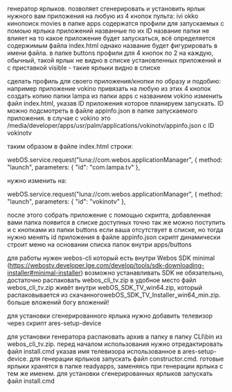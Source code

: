 генератор ярлыков. 
позволяет сгенерировать и установить ярлык нужного вам приложения на любую из 4 кнопок пульта:
	ivi 		okko
	кинопоиск	movies
в папке apps содержатся профили для запускаемых с помоью ярлыка приложений названные по их ID
название папки не влияет на то какое приложение будет запускаться, всё определяется содержимым файла index.html
однако название будет фигурировать в имени файла.
в папке buttons профили для 4 кнопок по 2 на каждую, обычный, такой ярлык не видно в списке установленных приложений
и с приставкой visible - такие ярлыки видно в списке

сделать профиль для своего приложения/кнопки по образу и подобию:
например приложение vokino привязать на любую из этих 4 кнопок
создать копию папки lampa из папки apps с названием vokino
изменить файл index.html, указав ID приложения которое планируем запускать.
ID можно подсмотреть в файле appinfo.json в папке запускаемого приложения. в случае с vokino это
/media/developer/apps/usr/palm/applications/vokinotv/appinfo.json с ID vokinotv

таким образом в файле index.html строки:

  webOS.service.request("luna://com.webos.applicationManager", {
    method: "launch",
    parameters: { "id": "com.lampa.tv" },

нужно изменить на:

   webOS.service.request("luna://com.webos.applicationManager", {
    method: "launch",
    parameters: { "id": "vokinotv" },

после этого собрать приложение с помощью скрипта, добавленная вами папка появится в списке доступных
точно так же можно поступить и с кнопками из папки buttons если ваша отсутствует в списке, но тогда нужно менять id приложения в файле appinfo.json
скрипт динамически строит меню на основании списка папок внутри apps/buttons

для работы нужен webos-cli который есть внутри Webos SDK minimal (https://webostv.developer.lge.com/develop/tools/sdk-downloading-installer#minimal-installer)
возможно устанавливать SDK не обязательно, достаточно распаковать webos_cli_tv.zip в удобное место
файл webos_cli_tv.zip живёт внутри webOS_SDK_TV_win64.zip, который распаковывается из скачанногоwebOS_SDK_TV_Installer_win64_min.zip. больше вложений богу вложений!

для установки сгенерированного ярлыка нужно добавить телевизор через скрипт ares-setup-device

для установки генератора распаковать архив а папку в папку CLI\bin из webos_cli_tv.zip.
перед началом использования нужно отредактировать файл install.cmd указав имя телевизора использованное в ares-setup-device.
для генерации ярлыков запускать файл constructor.cmd. готовые ярлыки хранятся в папке readyapps, заменяясь при генерации ярлыка с тем же именем.
для установки сгенерированных ярлыков запускать файл install.cmd
